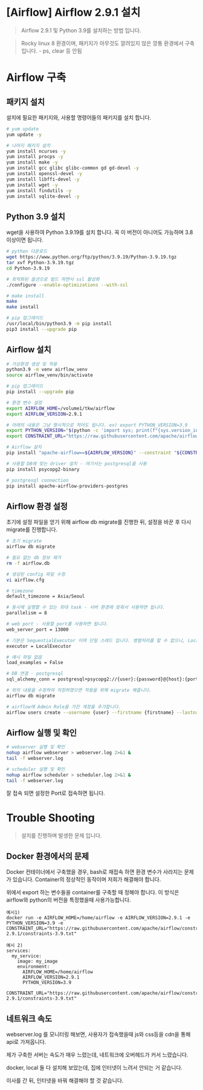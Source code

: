# [Airflow] Airflow 2.9.1 설치

> Airflow 2.9.1 및 Python 3.9를 설치하는 방법 입니다.

> Rocky linux 8 환경이며, 패키지가 아무것도 깔려있지 않은 깡통 환경에서 구축 입니다. - ps, clear 등 안됨

# Airflow 구축

## 패키지 설치

설치에 필요한 패키지와, 사용할 명령어들의 패키지를 설치 합니다.

```bash
# yum update
yum update -y

# 나머지 패키지 설치
yum install ncurses -y
yum install procps -y
yum install make -y
yum install gcc glibc glibc-common gd gd-devel -y
yum install openssl-devel -y
yum install libffi-devel -y
yum install wget -y
yum install findutils -y
yum install sqlite-devel -y
```

## Python 3.9 설치

wget을 사용하여 Python 3.9.19를 설치 합니다. 꼭 이 버전이 아니어도 가능하며 3.8 이상이면 됩니다.

```bash
# python 다운로드
wget https://www.python.org/ftp/python/3.9.19/Python-3.9.19.tgz
tar xvf Python-3.9.19.tgz
cd Python-3.9.19

# 최적화된 옵션으로 빌드 하면서 ssl 활성화
./configure --enable-optimizations --with-ssl

# make install
make
make install

# pip 업그레이드
/usr/local/bin/python3.9 -m pip install
pip3 install --upgrade pip
```

## Airflow 설치

```bash
# 가상환경 생성 및 적용
python3.9 -m venv airflow_venv
source airflow_venv/bin/activate

# pip 업그레이드
pip install --upgrade pip

# 환경 변수 설정 
export AIRFLOW_HOME=/volume1/tkw/airflow
export AIRFLOW_VERSION=2.9.1

# 아래의 내용은 그냥 명시적으로 적어도 됩니다. ex) export PYTHON_VERSION=3.9
export PYTHON_VERSION="$(python -c 'import sys; print(f"{sys.version_info.major}.{sys.version_info.minor}")')"
export CONSTRAINT_URL="https://raw.githubusercontent.com/apache/airflow/constraints-${AIRFLOW_VERSION}/constraints-${PYTHON_VERSION}.txt"

# Airflow 설치
pip install "apache-airflow==${AIRFLOW_VERSION}" --constraint "${CONSTRAINT_URL}"

# 사용할 DB에 맞는 driver 설치 - 여기서는 postgresql을 사용
pip install psycopg2-binary

# postgresql connection
pip install apache-airflow-providers-postgres
```

## Airflow 환경 설정

초기에 설정 파일을 얻기 위해 airflow db migrate를 진행한 뒤, 설정을 바꾼 후 다시 migrate를 진행합니다.

```bash
# 초기 migrate
airflow db migrate

# 필요 없는 db 정보 제거
rm -f airflow.db

# 생성된 config 파일 수정
vi airflow.cfg

# timezone
default_timezone = Asia/Seoul

# 동시에 실행할 수 있는 최대 task - 서버 환경에 맞춰서 사용하면 됩니다. 
parallelism = 8

# web port - 사용할 port를 사용하면 됩니다.
web_server_port = 13000

# 기본은 SequentialExecutor 이며 단일 스레드 입니다. 병렬처리를 할 수 없으니, LocalExecutor로 변경해줍니다. - 별도의 DB가 연결되어야 합니다.
executor = LocalExecutor

# 예시 파일 없음
load_examples = False

# DB 연결 - postgresql
sql_alchemy_conn = postgresql+psycopg2://{user}:{password}@{host}:{port}/{database}

# 위의 내용을 수정하여 저장하였으면 적용을 위해 migrate 해줍니다.
airflow db migrate

# airflow에 Admin Role을 가진 계정을 추가합니다.
airflow users create --username {user} --firstname {firstname} --lastname {lastname} --role Admin --email {email}
```

## Airflow 실행 및 확인
```bash
# webserver 실행 및 확인
nohup airflow webserver > webserver.log 2>&1 &
tail -f webserver.log

# scheduler 실행 및 확인
nohup airflow scheduler > scheduler.log 2>&1 &
tail -f webserver.log
```

잘 접속 되면 설정한 Port로 접속하면 됩니다.

# Trouble Shooting

> 설치를 진행하며 발생한 문제 입니다.

## Docker 환경에서의 문제

Docker 컨테이너에서 구축했을 경우, bash로 재접속 하면 환경 변수가 사라지는 문제가 있습니다. Container의 정상적인 동작이며 저희가 해결해야 합니다.

위에서 export 하는 변수들을 container를 구축할 때 정해야 합니다. 이 방식은 airflow와 python의 버전을 특정했을때 사용가능합니다.

    예시1) 
    docker run -e AIRFLOW_HOME=/home/airflow -e AIRFLOW_VERSION=2.9.1 -e PYTHON_VERSION=3.9 -e CONSTRAINT_URL="https://raw.githubusercontent.com/apache/airflow/constraints-2.9.1/constraints-3.9.txt"

```
예시 2)
services:
  my_service:
    image: my_image
    environment:
      AIRFLOW_HOME=/home/airflow  
      AIRFLOW_VERSION=2.9.1  
      PYTHON_VERSION=3.9  
      CONSTRAINT_URL="https://raw.githubusercontent.com/apache/airflow/constraints-2.9.1/constraints-3.9.txt"
```

## 네트워크 속도

webserver.log 를 모니터링 해보면, 사용자가 접속했을때 js와 css등을 cdn을 통해 api로 가져옵니다.

제가 구축한 서버는 속도가 매우 느렸는데, 네트워크에 오버헤드가 커서 느렸습니다.

docker, local 둘 다 설치해 보았는데, 집에 인터넷이 느려서 안되는 거 같습니다.

이사를 간 뒤, 인터넷을 바꿔 해결해야 할 것 같습니다.



